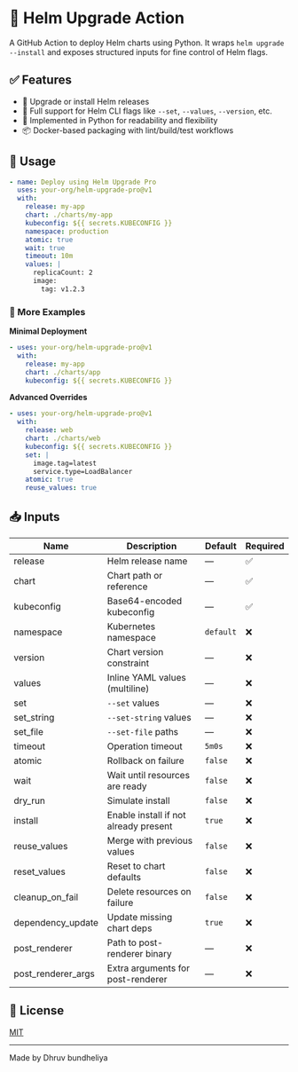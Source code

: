 # 🚀 Helm Upgrade Action

A GitHub Action to deploy Helm charts using Python. It wraps `helm upgrade --install` and exposes structured inputs for fine control of Helm flags.

## ✅ Features

- 🔄 Upgrade or install Helm releases
- 🧩 Full support for Helm CLI flags like `--set`, `--values`, `--version`, etc.
- 🐍 Implemented in Python for readability and flexibility
- 📦 Docker-based packaging with lint/build/test workflows

## 🔧 Usage

```yaml
- name: Deploy using Helm Upgrade Pro
  uses: your-org/helm-upgrade-pro@v1
  with:
    release: my-app
    chart: ./charts/my-app
    kubeconfig: ${{ secrets.KUBECONFIG }}
    namespace: production
    atomic: true
    wait: true
    timeout: 10m
    values: |
      replicaCount: 2
      image:
        tag: v1.2.3
```

### 📘 More Examples

**Minimal Deployment**
```yaml
- uses: your-org/helm-upgrade-pro@v1
  with:
    release: my-app
    chart: ./charts/app
    kubeconfig: ${{ secrets.KUBECONFIG }}
```

**Advanced Overrides**
```yaml
- uses: your-org/helm-upgrade-pro@v1
  with:
    release: web
    chart: ./charts/web
    kubeconfig: ${{ secrets.KUBECONFIG }}
    set: |
      image.tag=latest
      service.type=LoadBalancer
    atomic: true
    reuse_values: true
```

## 📥 Inputs

| Name                | Description                                 | Default    | Required |
|---------------------|---------------------------------------------|------------|----------|
| release             | Helm release name                           | —          | ✅        |
| chart               | Chart path or reference                     | —          | ✅        |
| kubeconfig          | Base64-encoded kubeconfig                   | —          | ✅        |
| namespace           | Kubernetes namespace                        | `default`  | ❌        |
| version             | Chart version constraint                    | —          | ❌        |
| values              | Inline YAML values (multiline)              | —          | ❌        |
| set                 | `--set` values                              | —          | ❌        |
| set_string          | `--set-string` values                       | —          | ❌        |
| set_file            | `--set-file` paths                          | —          | ❌        |
| timeout             | Operation timeout                           | `5m0s`     | ❌        |
| atomic              | Rollback on failure                         | `false`    | ❌        |
| wait                | Wait until resources are ready              | `false`    | ❌        |
| dry_run             | Simulate install                            | `false`    | ❌        |
| install             | Enable install if not already present       | `true`     | ❌        |
| reuse_values        | Merge with previous values                  | `false`    | ❌        |
| reset_values        | Reset to chart defaults                     | `false`    | ❌        |
| cleanup_on_fail     | Delete resources on failure                 | `false`    | ❌        |
| dependency_update   | Update missing chart deps                   | `true`     | ❌        |
| post_renderer       | Path to post-renderer binary                | —          | ❌        |
| post_renderer_args  | Extra arguments for post-renderer           | —          | ❌        |

## 📝 License

[MIT](./LICENSE)

---
Made by Dhruv bundheliya
